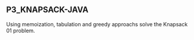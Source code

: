## P3_KNAPSACK-JAVA
Using memoization, tabulation and greedy approachs solve the Knapsack 01 problem.
